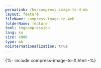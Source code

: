 ```yaml
---
permalink: /ko/compress-image-to-4-mb
layout: feature
fileName: compress-image-to-4mb
folderName: feature
tool: imgcompression
lang: ko
size: 4000
type: mb
nointernationalization: true
---
```

{%- include compress-image-to-X.html -%}       
